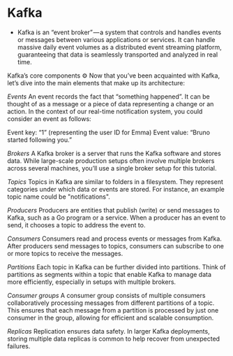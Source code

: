 # Kafka

- Kafka is an “event broker” — a system that controls and handles events or messages between various applications or services.
  It can handle massive daily event volumes as a distributed event streaming platform, guaranteeing that data is seamlessly transported and analyzed in real time.

Kafka’s core components ⚙️
Now that you’ve been acquainted with Kafka, let’s dive into the main elements that make up its architecture:

_Events_
An event records the fact that “something happened”. It can be thought of as a message or a piece of data representing a change or an action. In the context of our real-time notification system, you could consider an event as follows:

Event key: “1” (representing the user ID for Emma)
Event value: “Bruno started following you.”

_Brokers_
A Kafka broker is a server that runs the Kafka software and stores data. While large-scale production setups often involve multiple brokers across several machines, you’ll use a single broker setup for this tutorial.

_Topics_
Topics in Kafka are similar to folders in a filesystem. They represent categories under which data or events are stored. For instance, an example topic name could be "notifications".

_Producers_
Producers are entities that publish (write) or send messages to Kafka, such as a Go program or a service. When a producer has an event to send, it chooses a topic to address the event to.

_Consumers_
Consumers read and process events or messages from Kafka. After producers send messages to topics, consumers can subscribe to one or more topics to receive the messages.

_Partitions_
Each topic in Kafka can be further divided into partitions. Think of partitions as segments within a topic that enable Kafka to manage data more efficiently, especially in setups with multiple brokers.

_Consumer groups_
A consumer group consists of multiple consumers collaboratively processing messages from different partitions of a topic. This ensures that each message from a partition is processed by just one consumer in the group, allowing for efficient and scalable consumption.

_Replicas_
Replication ensures data safety. In larger Kafka deployments, storing multiple data replicas is common to help recover from unexpected failures.

